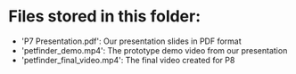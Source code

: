 # Files stored in this folder:
* 'P7 Presentation.pdf': Our presentation slides in PDF format
* 'petfinder_demo.mp4': The prototype demo video from our presentation
* 'petfinder_final_video.mp4': The final video created for P8
